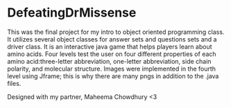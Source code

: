 # DefeatingDrMissense
This was the final project for my intro to object oriented programming class. It utilizes several object classes for answer sets and questions sets and a driver class. It is an interactive java game that helps players learn about amino acids. Four levels test the user on four different properties of each amino acid:three-letter abbreviation, one-letter abbreviation, side chain polarity, and molecular structure. Images were implemented in the fourth level using Jframe; this is why there are many pngs in addition to the .java files.

Designed with my partner, Maheema Chowdhury <3
